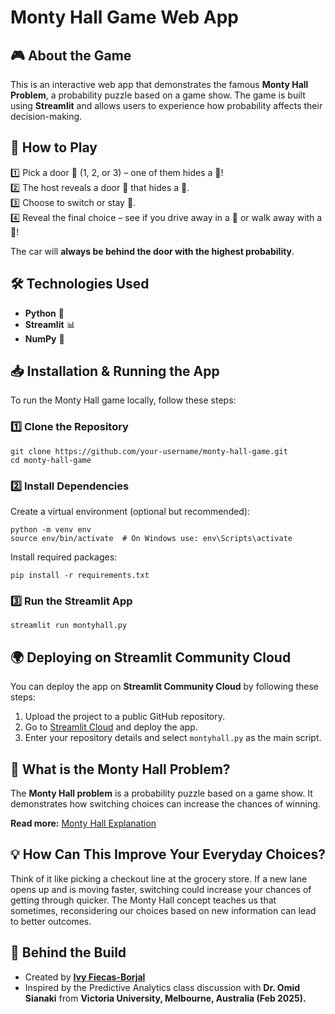 # Monty Hall Game Web App

## 🎮 About the Game
This is an interactive web app that demonstrates the famous **Monty Hall Problem**, a probability puzzle based on a game show. The game is built using **Streamlit** and allows users to experience how probability affects their decision-making.

## 🚀 How to Play
1️⃣ Pick a door 🚪 (1, 2, or 3) – one of them hides a 🚗!  
2️⃣ The host reveals a door 🚪 that hides a 🐐.  
3️⃣ Choose to switch or stay 🤔.  
4️⃣ Reveal the final choice – see if you drive away in a 🚗 or walk away with a 🐐!  

The car will **always be behind the door with the highest probability**.

## 🛠 Technologies Used
- **Python** 🐍
- **Streamlit** 📊
- **NumPy** 🔢

## 📥 Installation & Running the App
To run the Monty Hall game locally, follow these steps:

### 1️⃣ Clone the Repository
```
git clone https://github.com/your-username/monty-hall-game.git
cd monty-hall-game
```

### 2️⃣ Install Dependencies
Create a virtual environment (optional but recommended):
```
python -m venv env
source env/bin/activate  # On Windows use: env\Scripts\activate
```

Install required packages:
```
pip install -r requirements.txt
```

### 3️⃣ Run the Streamlit App
```
streamlit run montyhall.py
```

## 🌍 Deploying on Streamlit Community Cloud
You can deploy the app on **Streamlit Community Cloud** by following these steps:
1. Upload the project to a public GitHub repository.
2. Go to [Streamlit Cloud](https://share.streamlit.io/) and deploy the app.
3. Enter your repository details and select `montyhall.py` as the main script.

## 📖 What is the Monty Hall Problem?
The **Monty Hall problem** is a probability puzzle based on a game show. It demonstrates how switching choices can increase the chances of winning.

**Read more:** [Monty Hall Explanation](https://behavioralscientist.org/steven-pinker-rationality-why-you-should-always-switch-the-monty-hall-problem-finally-explained/)

## 💡 How Can This Improve Your Everyday Choices?
Think of it like picking a checkout line at the grocery store. If a new lane opens up and is moving faster, switching could increase your chances of getting through quicker. The Monty Hall concept teaches us that sometimes, reconsidering our choices based on new information can lead to better outcomes.

## 🚀 Behind the Build
- Created by [**Ivy Fiecas-Borjal**](https://ifiecas.com/)
- Inspired by the Predictive Analytics class discussion with **Dr. Omid Sianaki** from **Victoria University, Melbourne, Australia (Feb 2025).**


